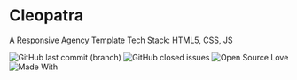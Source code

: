 # Cleopatra
A Responsive Agency Template
Tech Stack: HTML5, CSS, JS


![GitHub last commit (branch)](https://img.shields.io/github/last-commit/:mahadixyz/:cleopatra/:main)
![GitHub closed issues](https://img.shields.io/github/issues-closed/:mahadixyz/:cleopatra)
![Open Source Love](https://badges.frapsoft.com/os/v1/open-source.svg?v=103)
![Made With](https://img.shields.io/badge/Made_with-TailwindCSS-teal)





